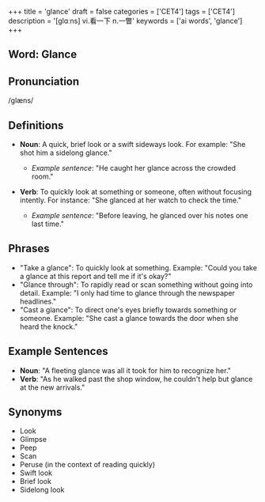 +++
title = 'glance'
draft = false
categories = ['CET4']
tags = ['CET4']
description = '[glɑːns] vi.看一下 n.一瞥'
keywords = ['ai words', 'glance']
+++

## Word: Glance

## Pronunciation
/ɡlæns/

## Definitions
- **Noun**: A quick, brief look or a swift sideways look. For example: "She shot him a sidelong glance."
  - _Example sentence_: "He caught her glance across the crowded room."
  
- **Verb**: To quickly look at something or someone, often without focusing intently. For instance: "She glanced at her watch to check the time."
  - _Example sentence_: "Before leaving, he glanced over his notes one last time."

## Phrases
- "Take a glance": To quickly look at something. Example: "Could you take a glance at this report and tell me if it's okay?"
- "Glance through": To rapidly read or scan something without going into detail. Example: "I only had time to glance through the newspaper headlines."
- "Cast a glance": To direct one's eyes briefly towards something or someone. Example: "She cast a glance towards the door when she heard the knock."

## Example Sentences
- **Noun**: "A fleeting glance was all it took for him to recognize her."
- **Verb**: "As he walked past the shop window, he couldn't help but glance at the new arrivals."

## Synonyms
- Look
- Glimpse
- Peep
- Scan
- Peruse (in the context of reading quickly)
- Swift look
- Brief look
- Sidelong look
